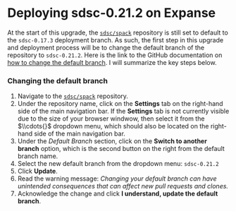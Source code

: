 # Deploying sdsc-0.21.2 on Expanse

At the start of this upgrade, the [`sdsc/spack`](https://github.com/sdsc/spack/) repository is still set to default to the `sdsc-0.17.3` deployment branch. As such, the first step in this upgrade and deployment process will be to change the default branch of the repository to `sdsc-0.21.2`. Here is the link to the GitHub documentation on [how to change the default branch](https://docs.github.com/en/repositories/configuring-branches-and-merges-in-your-repository/managing-branches-in-your-repository/changing-the-default-branch). I will summarize the key steps below.

### Changing the default branch

1. Navigate to the [`sdsc/spack`](https://github.com/sdsc/spack/) repository.
2. Under the repository name, click on the **Settings** tab on the right-hand side of the main navigation bar. If the **Settings** tab is not currently visible due to the size of your browser windwow, then select it from the $\\cdots{}$ dropdown menu, which should also be located on the right-hand side of the main navigation bar.
3. Under the *Default Branch* section, click on the **Switch to another branch** option, which is the second button on the right from the default branch name.
4. Select the new default branch from the dropdown menu: `sdsc-0.21.2`
5. Click **Update**.
6. Read the warning message: *Changing your default branch can have unintended consequences that can affect new pull requests and clones.*
7. Acknowledge the change and click **I understand, update the default branch**. 
